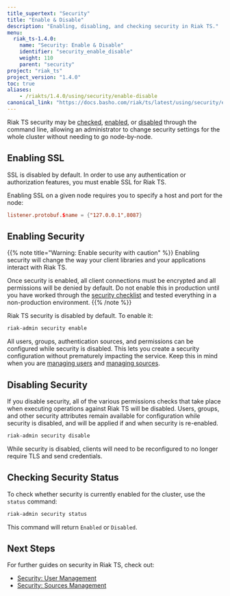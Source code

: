```yaml
---
title_supertext: "Security"
title: "Enable & Disable"
description: "Enabling, disabling, and checking security in Riak TS."
menu:
  riak_ts-1.4.0:
    name: "Security: Enable & Disable"
    identifier: "security_enable_disable"
    weight: 110
    parent: "security"
project: "riak_ts"
project_version: "1.4.0"
toc: true
aliases:
    - /riakts/1.4.0/using/security/enable-disable
canonical_link: "https://docs.basho.com/riak/ts/latest/using/security/enable-disable/"
---
```


Riak TS security may be [checked](#checking-security-status), [enabled](#enabling-security), or [disabled](#disabling-security) through the command line, allowing an administrator to change security settings for the whole cluster without needing to go node-by-node.

## Enabling SSL

SSL is disabled by default. In order to use any authentication or authorization features, you must enable SSL for Riak TS.

Enabling SSL on a given node requires you to specify a host and port for the node:

```riak.conf
listener.protobuf.$name = {"127.0.0.1",8087}
```

## Enabling Security

{{% note title="Warning: Enable security with caution" %}}
Enabling security will change the way your client libraries and
your applications interact with Riak TS.

Once security is enabled, all client connections must be encrypted and all permissions will be denied by default. Do not enable this in production until you have worked through the [security checklist](../checklist) and tested everything in a non-production environment.
{{% /note %}}

Riak TS security is disabled by default. To enable it:

```bash
riak-admin security enable
```

All users, groups, authentication sources, and permissions can be
configured while security is disabled. This lets you create a
security configuration without prematurely impacting the service. Keep this in mind when you are [managing users](../user-management) and [managing sources](../sources-management).

## Disabling Security

If you disable security, all of the various permissions checks that take place when executing operations against Riak TS will be disabled. Users, groups, and other security attributes remain available for configuration while security is disabled, and will be applied if and when security is re-enabled.

```bash
riak-admin security disable
```

While security is disabled, clients will need to be reconfigured to no
longer require TLS and send credentials.

## Checking Security Status

To check whether security is currently enabled for the cluster, use the
`status` command:

```bash
riak-admin security status
```

This command will return `Enabled` or `Disabled`.

## Next Steps

For further guides on security in Riak TS, check out:

- [Security: User Management](../user-management)
- [Security: Sources Management](../sources-management)
